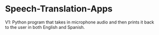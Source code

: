 # Speech-Translation-Apps

V1: Python program that takes in microphone audio and then prints it back to the user in both English and Spanish.

